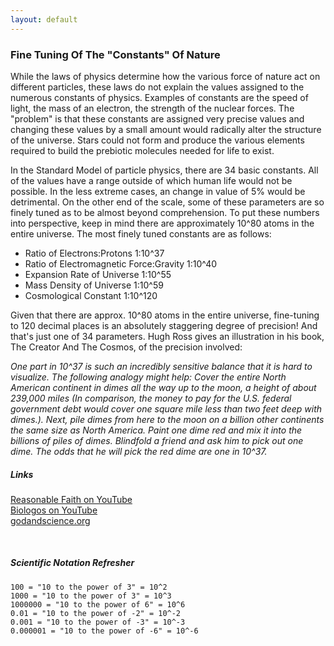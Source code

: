 ```yaml
---
layout: default
---
```


### Fine Tuning Of The "Constants" Of Nature

While the laws of physics determine how the various force of nature act on different particles, these
laws do not explain the values assigned to the numerous constants of physics. Examples of constants are
the speed of light, the mass of an electron, the strength of the nuclear forces. The "problem" is that these
constants are assigned very precise values and changing these values by a small amount would radically alter
the structure of the universe. Stars could not form and produce the various elements required to build the
prebiotic molecules needed for life to exist.

In the Standard Model of particle physics, there are 34 basic constants. All of the values have a range outside of which
human life would not be possible. In the less extreme cases, an change in value of 5% would be detrimental. On the other
end of the scale, some of these parameters are so finely tuned as to be almost beyond comprehension. To put these numbers into
perspective, keep in mind there are approximately 10^80 atoms in the entire universe. The most finely tuned constants are as
follows:

- Ratio of Electrons:Protons               1:10^37
- Ratio of Electromagnetic Force:Gravity   1:10^40
- Expansion Rate of Universe               1:10^55
- Mass Density of Universe                 1:10^59
- Cosmological Constant                    1:10^120

Given that there are approx. 10^80 atoms in the entire universe, fine-tuning to 120 decimal places is an absolutely staggering degree of precision!
And that's just one of 34 parameters. Hugh Ross gives an illustration in his book, The Creator And The Cosmos, of the precision involved:

<i>
One part in 10^37 is such an incredibly sensitive balance that it is hard to visualize. The following analogy might help: Cover the entire 
North American continent in dimes all the way up to the moon, a height of about 239,000 miles (In comparison, the money to pay for the U.S. 
federal government debt would cover one square mile less than two feet deep with dimes.). Next, pile dimes from here to the moon on a billion 
other continents the same size as North America. Paint one dime red and mix it into the billions of piles of dimes. Blindfold a friend and 
ask him to pick out one dime. The odds that he will pick the red dime are one in 10^37.
</i>

##### Links

[Reasonable Faith on YouTube](https://www.youtube.com/watch?v=UpIiIaC4kRA)   
[Biologos on YouTube](https://biologos.org/common-questions/gods-relationship-to-creation/fine-tuning)  
[godandscience.org](http://www.godandscience.org/apologetics/designun.html)  
   
&nbsp;

##### Scientific Notation Refresher

```
100 = "10 to the power of 3" = 10^2   
1000 = "10 to the power of 3" = 10^3
1000000 = "10 to the power of 6" = 10^6
0.01 = "10 to the power of -2" = 10^-2
0.001 = "10 to the power of -3" = 10^-3
0.000001 = "10 to the power of -6" = 10^-6
```